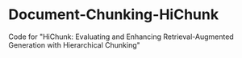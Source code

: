 # Document-Chunking-HiChunk
Code for "HiChunk: Evaluating and Enhancing Retrieval-Augmented Generation with Hierarchical Chunking"
